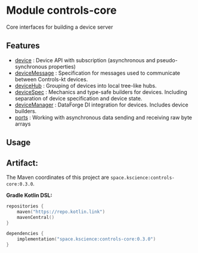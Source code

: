 # Module controls-core

Core interfaces for building a device server

## Features

 - [device](src/commonMain/kotlin/space/kscience/controls/api/Device.kt) : Device API with subscription (asynchronous and pseudo-synchronous properties)
 - [deviceMessage](src/commonMain/kotlin/space/kscience/controls/api/DeviceMessage.kt) : Specification for messages used to communicate between Controls-kt devices.
 - [deviceHub](src/commonMain/kotlin/space/kscience/controls/api/DeviceHub.kt) : Grouping of devices into local tree-like hubs.
 - [deviceSpec](src/commonMain/kotlin/space/kscience/controls/spec) : Mechanics and type-safe builders for devices. Including separation of device specification and device state.
 - [deviceManager](src/commonMain/kotlin/space/kscience/controls/manager) : DataForge DI integration for devices. Includes device builders.
 - [ports](src/commonMain/kotlin/space/kscience/controls/ports) : Working with asynchronous data sending and receiving raw byte arrays


## Usage

## Artifact:

The Maven coordinates of this project are `space.kscience:controls-core:0.3.0`.

**Gradle Kotlin DSL:**
```kotlin
repositories {
    maven("https://repo.kotlin.link")
    mavenCentral()
}

dependencies {
    implementation("space.kscience:controls-core:0.3.0")
}
```
